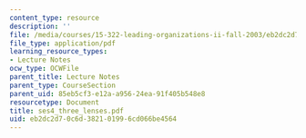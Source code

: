```yaml
---
content_type: resource
description: ''
file: /media/courses/15-322-leading-organizations-ii-fall-2003/eb2dc2d70c6d382101996cd066be4564_ses4_three_lenses.pdf
file_type: application/pdf
learning_resource_types:
- Lecture Notes
ocw_type: OCWFile
parent_title: Lecture Notes
parent_type: CourseSection
parent_uid: 85eb5cf3-e12a-a956-24ea-91f405b548e8
resourcetype: Document
title: ses4_three_lenses.pdf
uid: eb2dc2d7-0c6d-3821-0199-6cd066be4564
---
```

